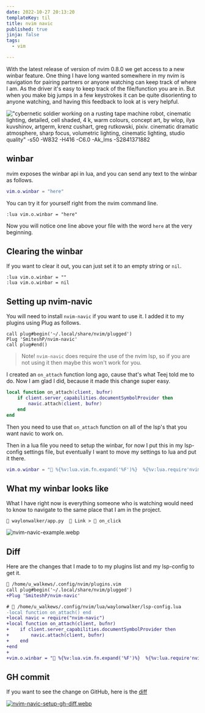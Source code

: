 ```yaml
---
date: 2022-10-27 20:13:20
templateKey: til
title: nvim navic
published: true
jinja: false
tags:
  - vim

---
```


With the latest release of version of nvim 0.8.0 we get access to a new winbar
feature.  One thing I have long wanted somewhere in my nvim is navigation for
pairing partners or anyone watching can keep track of where I am.  As the
driver it's easy to keep track of the file/function you are in.  But when you
make big jumps in a few keystrokes it can be quite disorienting to anyone
watching, and having this feedback to look at is very helpful.

!["cybernetic soldier working on a rusting tape machine robot, cinematic lighting, detailed, cell shaded, 4 k, warm colours, concept art, by wlop, ilya kuvshinov, artgerm, krenz cushart, greg rutkowski, pixiv. cinematic dramatic atmosphere, sharp focus, volumetric lighting, cinematic lighting, studio quality" -s50 -W832 -H416 -C6.0 -Ak_lms -S2841371882](https://stable-diffusion.waylonwalker.com/000362.2841371882.webp)

## winbar

nvim exposes the winbar api in lua, and you can send any text to the winbar as follows.

``` lua
vim.o.winbar = "here"
```

You can try it for yourself right from the nvim command line.

``` vim
:lua vim.o.winbar = "here"
```

Now you will notice one line above your file with the word `here` at the very
beginning.

## Clearing the winbar

If you want to clear it out, you can just set it to an empty string or `nil`.

``` vim
:lua vim.o.winbar = ""
:lua vim.o.winbar = nil
```

## Setting up nvim-navic

You will need to install `nvim-navic` if you want to use it.  I added it to my
plugins using Plug as follows.

``` vim
call plug#begin('~/.local/share/nvim/plugged')
Plug 'SmiteshP/nvim-navic'
call plug#end()
```

> Note! `nvim-navic` does require the use of the nvim lsp, so if you are not
> using it then maybe this won't work for you.

I created an `on_attach` function long ago, cause that's what Teej told me to
do.  Now I am glad I did, because it made this change super easy.

``` lua
local function on_attach(client, bufnr)
    if client.server_capabilities.documentSymbolProvider then
        navic.attach(client, bufnr)
    end
end
```

Then you need to use that `on_attach` function on all of the lsp's that you
want navic to work on.

Then in a lua file you need to setup the winbar, for now I put this in my
lsp-config settings file, but eventually I want to move my settings to lua and
put it there.

``` lua
vim.o.winbar = " %{%v:lua.vim.fn.expand('%F')%}  %{%v:lua.require'nvim-navic'.get_location()%}"
```

## What my winbar looks like

What I have right now is everything someone who is watching would need to know
to navigate to the same place that I am in the project.

``` text
 waylonwalker/app.py   Link >  on_click
```

![nvim-navic-example.webp](https://dropper.wayl.one/api/file/d01f3307-6397-4fdf-a870-0165b331d186.webp)

## Diff

Here are the changes that I made to to my plugins list and my lsp-config to get
it.

```diff
 /home/u_walkews/.config/nvim/plugins.vim
call plug#begin('~/.local/share/nvim/plugged')
+Plug 'SmiteshP/nvim-navic'
```

``` diff
#  /home/u_walkews/.config/nvim/lua/waylonwalker/lsp-config.lua
-local function on_attach() end
+local navic = require("nvim-navic")
+local function on_attach(client, bufnr)
+    if client.server_capabilities.documentSymbolProvider then
+        navic.attach(client, bufnr)
+    end
+end
+
+vim.o.winbar = " %{%v:lua.vim.fn.expand('%F')%}  %{%v:lua.require'nvim-navic'.get_location()%}"
```

## GH commit

If you want to see the change on GitHub, here is the
[diff](https://github.com/WaylonWalker/devtainer/commit/62298a935d93a2cf21e1c965d323363bcbd22881)

[![nvim-navic-setup-gh-diff.webp](https://dropper.wayl.one/api/file/5efbd396-2716-49d3-833b-3004f1726afe.webp)](https://github.com/WaylonWalker/devtainer/commit/62298a935d93a2cf21e1c965d323363bcbd22881)
